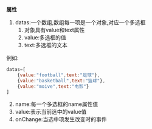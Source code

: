 **属性**

1. datas:一个数组,数组每一项是一个对象,对应一个多选框
   1. 对象具有value和text属性
   2. value:多选框的值
   3. text:多选框的文本

例如:
```js
datas=[
    {value:"football",text:"足球"},
    {value:"basketball",text:"篮球"},
    {value:"moive",text:"电影"}
]

```

2. name:每一个多选框的name属性值
3. value:表示当前选中的value值
4. onChange:当选中项发生改变时的事件